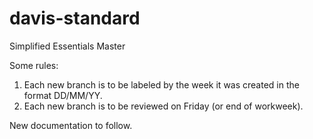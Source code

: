 # davis-standard
Simplified Essentials Master

Some rules:
1. Each new branch is to be labeled by the week it was created in the format DD/MM/YY.
2. Each new branch is to be reviewed on Friday (or end of workweek).

New documentation to follow.
